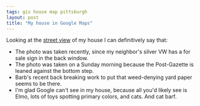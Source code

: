 ```yaml
---
tags: gis house map pittsburgh
layout: post
title: "My house in Google Maps"
---
```




<p>Looking at the <a href="http://maps.google.com/maps?f=q&hl=en&geocode=&time=&date=&ttype=&q=1529+Alabama+Ave,+Dormont,+PA+15216&sll=37.0625,-95.677068&sspn=44.928295,88.330078&ie=UTF8&ll=40.398235,-80.040271&spn=0.010605,0.021565&z=16&om=1&layer=c&cbll=40.394814,-80.040113">street view</a> of my house I can definitively say that:</p>

<p><ul>
  <li>The photo was taken recently, since my neighbor's silver VW has a for sale sign in the back window.</li>
  <li>The photo was taken on a Sunday morning because the Post-Gazette is leaned against the bottom step.</li>
  <li>Barb's recent back breaking work to put that weed-denying yard paper seems to be there.</li>
  <li>I'm glad Google can't see in my house, because all you'd likely see is Elmo, lots of toys spotting primary colors, and cats. And cat barf.</li>
</ul>



